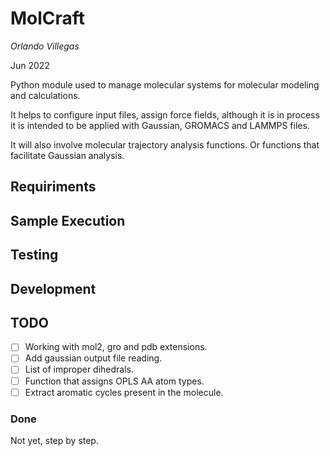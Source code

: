 # MolCraft

*Orlando Villegas*

Jun 2022

Python module used to manage molecular systems for molecular modeling and calculations.

It helps to configure input files, assign force fields, although it is in process it is intended to be applied with Gaussian, GROMACS and LAMMPS files. 

It will also involve molecular trajectory analysis functions. Or functions that facilitate Gaussian analysis.

## Requiriments

## Sample Execution

## Testing

## Development

## TODO

- [ ] Working with mol2, gro and pdb extensions.
- [ ] Add gaussian output file reading.
- [ ] List of improper dihedrals.
- [ ] Function that assigns OPLS AA atom types.
- [ ] Extract aromatic cycles present in the molecule.

### Done
Not yet, step by step.
